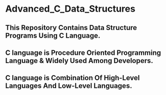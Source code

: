 # Advanced_C_Data_Structures
## This Repository Contains Data Structure Programs Using C Language.
## C language is Procedure Oriented Programming Language & Widely Used Among Developers.
## C language is Combination Of High-Level Languages And Low-Level Languages.
